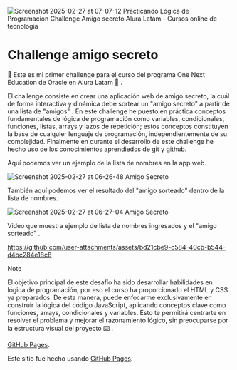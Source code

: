 ![Screenshot 2025-02-27 at 07-07-12 Practicando Lógica de Programación Challenge Amigo secreto Alura Latam - Cursos online de tecnologia](https://github.com/user-attachments/assets/25d4014c-c283-42e7-8f81-1a8af6066bd9)




#  Challenge amigo secreto 



:minidisc: Este es mi primer challenge para el curso del programa One Next Education de Oracle en Alura Latam :minidisc: . 

El challenge consiste en crear una aplicación web de amigo secreto, la cuál de forma interactiva y dinámica debe sortear un "amigo secreto"
a partir de una lista de "amigos" . En este challenge he puesto en práctica conceptos fundamentales de lógica de programación como variables, 
condicionales, funciones, listas, arrays y lazos de repetición; estos conceptos constituyen la base de cualquier lenguaje de programación, 
independientemente de su complejidad. Finalmente en durante el desarrollo de este challenge he hecho uso de los conocimientos aprendiedos 
de git y github.

Aquí podemos ver un ejemplo de la lista de nombres en la app web.


![Screenshot 2025-02-27 at 06-26-48 Amigo Secreto](https://github.com/user-attachments/assets/a431e52c-cef2-41ce-9377-77252db91894)


También aquí podemos ver el resultado del "amigo sorteado" dentro de la lista de nombres.


![Screenshot 2025-02-27 at 06-27-04 Amigo Secreto](https://github.com/user-attachments/assets/918ff014-ce4c-4dd4-ad97-2bd7cf88881d)


Video que muestra ejemplo de lista de nombres ingresados y el "amigo sorteado" .


https://github.com/user-attachments/assets/bd21cbe9-c584-40cb-b544-d4bc284e18c8



> [!NOTE]
> El objetivo principal de este desafío ha sido desarrollar habilidades en lógica de programación, por eso el curso ha proporcionado el HTML y CSS ya preparados.
De esta manera, puede enfocarme exclusivamente en construir la lógica del código JavaScript, aplicando conceptos clave como funciones, arrays, 
condicionales y variables. Esto te permitirá centrarte en resolver el problema y mejorar el razonamiento lógico, sin preocuparse por la estructura
visual del proyecto :keyboard: .



 [GitHub Pages]([https://pages.github.com/](https://kafkianallocations.github.io/challenge-amigo-secreto/)).



















Este sitio fue hecho usando [GitHub Pages](https://kafkianallocations.github.io/challenge-amigo-secreto/).
